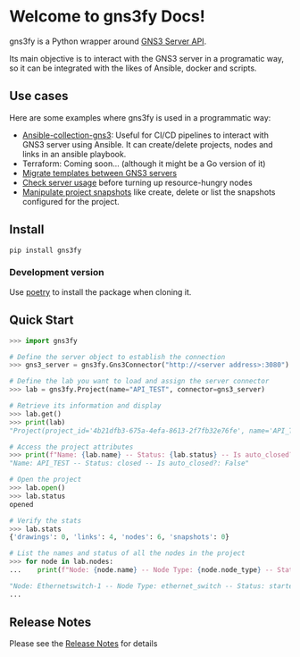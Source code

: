 # Welcome to gns3fy Docs!

gns3fy is a Python wrapper around [GNS3 Server API](http://api.gns3.net/en/2.2/index.html).

Its main objective is to interact with the GNS3 server in a programatic way, so it can be integrated with the likes of Ansible, docker and scripts.

## Use cases

Here are some examples where gns3fy is used in a programmatic way:

- [Ansible-collection-gns3](https://galaxy.ansible.com/davidban77/gns3): Useful for CI/CD pipelines to interact with GNS3 server using Ansible. It can create/delete projects, nodes and links in an ansible playbook.
- Terraform: Coming soon... (although it might be a Go version of it)
- [Migrate templates between GNS3 servers](user-guide.md#migrate-templates-between-gns3-servers)
- [Check server usage](user-guide.md#check-server-cpu-and-memory-usage) before turning up resource-hungry nodes
- [Manipulate project snapshots](user-guide.md#create-and-list-project-snapshots) like create, delete or list the snapshots configured for the project.

## Install

```
pip install gns3fy
```

### Development version

Use [poetry](https://github.com/sdispater/poetry) to install the package when cloning it.


## Quick Start

```python
>>> import gns3fy

# Define the server object to establish the connection
>>> gns3_server = gns3fy.Gns3Connector("http://<server address>:3080")

# Define the lab you want to load and assign the server connector
>>> lab = gns3fy.Project(name="API_TEST", connector=gns3_server)

# Retrieve its information and display
>>> lab.get()
>>> print(lab)
"Project(project_id='4b21dfb3-675a-4efa-8613-2f7fb32e76fe', name='API_TEST', status='opened', ...)"

# Access the project attributes
>>> print(f"Name: {lab.name} -- Status: {lab.status} -- Is auto_closed?: {lab.auto_close}")
"Name: API_TEST -- Status: closed -- Is auto_closed?: False"

# Open the project
>>> lab.open()
>>> lab.status
opened

# Verify the stats
>>> lab.stats
{'drawings': 0, 'links': 4, 'nodes': 6, 'snapshots': 0}

# List the names and status of all the nodes in the project
>>> for node in lab.nodes:
...    print(f"Node: {node.name} -- Node Type: {node.node_type} -- Status: {node.status}")

"Node: Ethernetswitch-1 -- Node Type: ethernet_switch -- Status: started"
...
```

## Release Notes

Please see the [Release Notes](about/changelog.md) for details
